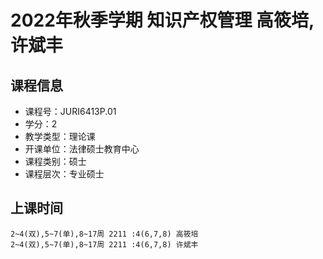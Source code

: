 # 2022年秋季学期 知识产权管理 高筱培, 许斌丰






## 课程信息

- 课程号：JURI6413P.01
- 学分：2
- 教学类型：理论课
- 开课单位：法律硕士教育中心
- 课程类别：硕士
- 课程层次：专业硕士

## 上课时间

```
2~4(双),5~7(单),8~17周 2211 :4(6,7,8) 高筱培
2~4(双),5~7(单),8~17周 2211 :4(6,7,8) 许斌丰
```

